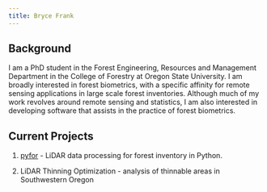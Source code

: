 ```yaml
---
title: Bryce Frank
---
```


## Background

I am a PhD student in the Forest Engineering, Resources and Management Department in the College of Forestry at Oregon State University. I am broadly interested in forest biometrics, with a specific affinity for remote sensing applications in large scale forest inventories. Although much of my work revolves around remote sensing and statistics, I am also interested in developing software that assists in the practice of forest biometrics.

## Current Projects

1. [pyfor](https://github.com/brycefrank/pyfor) - LiDAR data processing for forest inventory in Python.

2. LiDAR Thinning Optimization - analysis of thinnable areas in Southwestern Oregon

